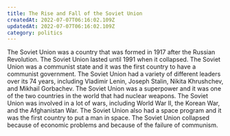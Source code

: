 ```yaml
---
title: The Rise and Fall of the Soviet Union
createdAt: 2022-07-07T06:16:02.109Z
updatedAt: 2022-07-07T06:16:02.109Z
category: politics
---
```


The Soviet Union was a country that was formed in 1917 after the Russian Revolution. The Soviet Union lasted until 1991 when it collapsed. The Soviet Union was a communist state and it was the first country to have a communist government. The Soviet Union had a variety of different leaders over its 74 years, including Vladimir Lenin, Joseph Stalin, Nikita Khrushchev, and Mikhail Gorbachev. The Soviet Union was a superpower and it was one of the two countries in the world that had nuclear weapons. The Soviet Union was involved in a lot of wars, including World War II, the Korean War, and the Afghanistan War. The Soviet Union also had a space program and it was the first country to put a man in space. The Soviet Union collapsed because of economic problems and because of the failure of communism.
